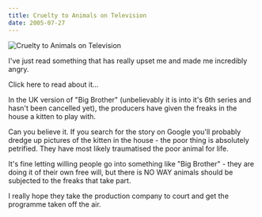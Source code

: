 ```yaml
---
title: Cruelty to Animals on Television
date: 2005-07-27
---
```


![Cruelty to Animals on Television](https://source.unsplash.com/DWyRC2juMgs/1600x900)

I've just read something that has really upset me and made me incredibly angry.

Click here to read about it...

In the UK version of "Big Brother" (unbelievably it is into it's 6th series and hasn't been cancelled yet), the producers have given the freaks in the house a kitten to play with.

Can you believe it. If you search for the story on Google you'll probably dredge up pictures of the kitten in the house - the poor thing is absolutely petrified. They have most likely traumatised the poor animal for life.

It's fine letting willing people go into something like "Big Brother" - they are doing it of their own free will, but there is NO WAY animals should be subjected to the freaks that take part.

I really hope they take the production company to court and get the programme taken off the air.